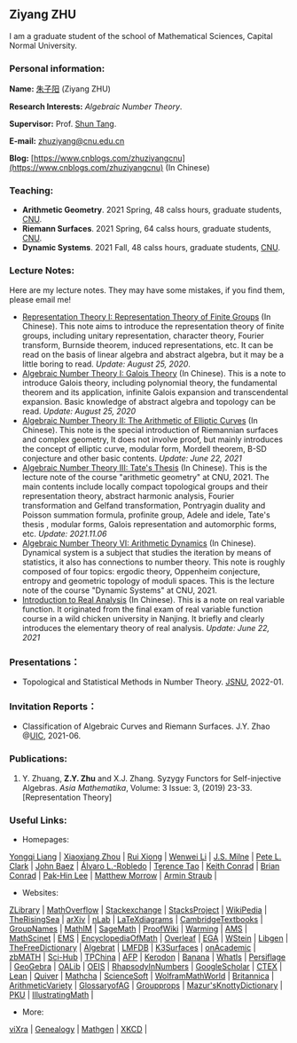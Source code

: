 ## Ziyang ZHU
I am a graduate student of the school of Mathematical Sciences, Capital Normal University.


### Personal information:

**Name:** [朱子阳](https://ziyangzhu.github.io/home/) (Ziyang ZHU)

**Research Interests:** _Algebraic Number Theory_.

**Supervisor:** Prof. [Shun Tang](https://tangshun-math.github.io/).

**E-mail:** zhuziyang@cnu.edu.cn

**Blog:** [https://www.cnblogs.com/zhuziyangcnu](https://www.cnblogs.com/zhuziyangcnu) (In Chinese)

### Teaching:
- **Arithmetic Geometry**. 2021 Spring, 48 calss hours, graduate students, [CNU](https://cnu.edu.cn/).
- **Riemann Surfaces**. 2021 Spring, 64 calss hours, graduate students, [CNU](https://cnu.edu.cn/).
- **Dynamic Systems**. 2021 Fall, 48 calss hours, graduate students, [CNU](https://cnu.edu.cn/).

### Lecture Notes:
Here are my lecture notes. They may have some mistakes, if you find them, please email me!
- [Representation Theory I: Representation Theory of Finite Groups](https://files.cnblogs.com/files/zhuziyangcnu/%E6%9C%89%E9%99%90%E7%BE%A4%E7%9A%84%E5%A4%8D%E8%A1%A8%E7%A4%BA%E8%AE%BA%E6%A6%82%E8%A7%88%E2%80%94%E2%80%94%E8%A1%A8%E7%A4%BA%E8%AE%BA%E4%B8%93%E9%A2%98I(2020.08.25).pdf) (In Chinese). This note aims to introduce the representation theory of finite groups, including unitary representation, character theory, Fourier transform, Burnside theorem, induced representations, etc. It can be read on the basis of linear algebra and abstract algebra, but it may be a little boring to read. _Update: August 25, 2020_.
- [Algebraic Number Theory I: Galois Theory](https://files.cnblogs.com/files/zhuziyangcnu/Galois%E7%90%86%E8%AE%BA%E2%80%94%E2%80%94%E4%BB%A3%E6%95%B0%E6%95%B0%E8%AE%BA%E4%B8%93%E9%A2%98I(2020.08.25).pdf) (In Chinese). This is a note to introduce Galois theory, including polynomial theory, the fundamental theorem and its application, infinite Galois expansion and transcendental expansion. Basic knowledge of abstract algebra and topology can be read. _Update: August 25, 2020_
- [Algebraic Number Theory II: The Arithmetic of Elliptic Curves](https://files.cnblogs.com/files/zhuziyangcnu/%E6%A4%AD%E5%9C%86%E6%9B%B2%E7%BA%BF%E7%9A%84%E7%AE%97%E6%9C%AF%E2%80%94%E2%80%94%E4%BB%A3%E6%95%B0%E6%95%B0%E8%AE%BA%E4%B8%93%E9%A2%98II(2021.06.22).pdf) (In Chinese). This note is the special introduction of Riemannian surfaces and complex geometry,  It does not involve proof, but mainly introduces the concept of elliptic curve, modular form, Mordell theorem, B-SD conjecture and other basic contents. _Update: June 22, 2021_
- [Algebraic Number Theory III: Tate's Thesis](https://files.cnblogs.com/files/zhuziyangcnu/Tate.pdf) (In Chinese). This is the lecture note of the course "arithmetic geometry" at CNU, 2021. The main contents include locally compact topological groups and their representation theory, abstract harmonic analysis, Fourier transformation and Gelfand transformation, Pontryagin duality and Poisson summation formula, profinite group, Adele and idele, Tate's thesis , modular forms, Galois representation and automorphic forms, etc. _Update: 2021.11.06_
- [Algebraic Number Theory VI: Arithmetic Dynamics](https://files.cnblogs.com/files/zhuziyangcnu/%E7%AE%97%E6%9C%AF%E5%8A%A8%E5%8A%9B%E7%B3%BB%E7%BB%9F.pdf) (In Chinese). Dynamical system is a subject that studies the iteration by means of statistics, it also has connections to number theory. This note is roughly composed of four topics: ergodic theory, Oppenheim conjecture, entropy and geometric topology of moduli spaces. This is the lecture note of the course "Dynamic Systems" at CNU, 2021.
- [Introduction to Real Analysis](https://files.cnblogs.com/files/zhuziyangcnu/%E5%AE%9E%E5%8F%98%E5%87%BD%E6%95%B0%E7%AE%80%E6%98%8E%E6%95%99%E7%A8%8B(2021.06.22).pdf) (In Chinese). This is a note on real variable function. It originated from the final exam of real variable function course in a wild chicken university in Nanjing. It briefly and clearly introduces the elementary theory of real analysis. _Update: June 22, 2021_

### Presentations：
- Topological and Statistical Methods in Number Theory. [JSNU](http://www.jsnu.edu.cn/), 2022-01.

### Invitation Reports：
- Classification of Algebraic Curves and Riemann Surfaces. J.Y. Zhao @[UIC](https://www.uic.edu/), 2021-06.

### Publications:
1. Y. Zhuang, **Z.Y. Zhu** and X.J. Zhang. Syzygy Functors for Self-injective Algebras. _Asia Mathematika_, Volume: 3 Issue: 3, (2019) 23-33. [Representation Theory]

### Useful Links:
- Homepages:

[Yongqi Liang](http://staff.ustc.edu.cn/~yqliang/) | [Xiaoxiang Zhou](http://home.ustc.edu.cn/~xx352229) | [Rui Xiong](http://www.cnblogs.com/XiongRuiMath/) | [Wenwei Li](https://www.wwli.asia/index.php/zh/) | [J.S. Milne](http://www.jmilne.org/math/index.html) | [Pete L. Clark](http://math.uga.edu/~pete/) | [John Baez](https://math.ucr.edu/home/baez/TWF.html) | [Álvaro L.-Robledo](https://alozano.clas.uconn.edu/) | [Terence Tao](https://terrytao.wordpress.com/) | [Keith Conrad](https://kconrad.math.uconn.edu/) | [Brian Conrad](http://math.stanford.edu/~conrad/) | [Pak-Hin Lee](http://www.math.columbia.edu/~phlee/) | [Matthew Morrow](https://webusers.imj-prg.fr/~matthew.morrow/) | [Armin Straub](http://arminstraub.com/) |

- Websites:

[ZLibrary](https://singlelogin.org/) | [MathOverflow](https://mathoverflow.net/) | [Stackexchange](https://math.stackexchange.com/) | [StacksProject](https://stacks.math.columbia.edu/) | [WikiPedia](https://en.jinzhao.wiki/wiki/Main_Page) | [TheRisingSea](http://therisingsea.org/post/notes/) | [arXiv](http://arxiv.org/) | [nLab](https://ncatlab.org/nlab/show/HomePage) | [LaTeXdiagrams](http://math.uchicago.edu/~weinan/programs/tex_diagrams/diagrams.html) | [CambridgeTextbooks](https://www.cambridge.org/core/what-we-publish/textbooks) | [GroupNames](https://people.maths.bris.ac.uk/~matyd/GroupNames/index.html) | [MathIM](https://mathim.com/) | [SageMath](http://www.sagemath.org/) | [ProofWiki](https://proofwiki.org/wiki/Main_Page) | [Warming](http://staff.ustc.edu.cn/~mathsu01/pu/waming.html) | [AMS](https://www.ams.org/home/page) | [MathScinet](https://mathscinet.ams.org/mathscinet/index.html) | [EMS](https://euro-math-soc.eu/) | [EncyclopediaOfMath](https://encyclopediaofmath.org/wiki/Main_Page) | [Overleaf](https://www.overleaf.com/) | [EGA](https://ega.fppf.site/) | [WStein](https://wstein.org/129/ant/html/ant.html) | [Libgen](http://libgen.li/) | [TheFreeDictionary](https://www.thefreedictionary.com/) | [Algebrat](http://www.algebra.at/) | [LMFDB](http://www.lmfdb.org/) | [K3Surfaces](http://www.grdb.co.uk/forms/k3) | [onAcademic](https://www.onacademic.com/) | [zbMATH](https://zbmath.org/) | [Sci-Hub](https://lovescihub.wordpress.com/) | [TPChina](https://tpchina.github.io/) | [AFP](https://www.isa-afp.org/index.html) | [Kerodon](https://kerodon.net/) | [Banana](https://www.bananaspace.org/wiki/%E9%A6%96%E9%A1%B5) | [WhatIs](http://www.ams.org/cgi-bin/notices/amsnotices.pl?article_id=whatis&article_type=gallery&gallery_type=whatis) | [Persiflage](https://www.galoisrepresentations.com/) | [GeoGebra](https://www.geogebra.org/) | [OALib](https://www.oalib.com/) | [OEIS](http://oeis.org/) | [RhapsodyInNumbers](http://yozh.org/) | [GoogleScholar](http://scholar.hedasudi.com/) | [CTEX](http://www.ctex.org/HomePage) | [Lean](https://leanprover-community.github.io/) | [Quiver](https://q.uiver.app/) | [Mathcha](https://www.mathcha.io/editor) | [ScienceSoft](http://sciencesoft.at/) | [WolframMathWorld](https://mathworld.wolfram.com/) | [Britannica](https://www.britannica.com/) | [ArithmeticVariety](https://www.ocf.berkeley.edu/~rohanjoshi/) | [GlossaryofAG](https://en.jinzhao.wiki/wiki/Glossary_of_algebraic_geometry) | [Groupprops](https://groupprops.subwiki.org/wiki/Main_Page) | [Mazur'sKnottyDictionary](http://www.neverendingbooks.org/mazurs-dictionary) | [PKU](https://portal.pku.edu.cn/) | [IllustratingMath](https://im.icerm.brown.edu/) |

- More:

[viXra](http://vixra.org/) | [Genealogy](https://www.genealogy.math.ndsu.nodak.edu/index.php) | [Mathgen](http://thatsmathematics.com/mathgen/) | [XKCD](https://xkcd.com/) |



